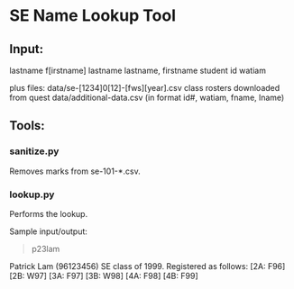 # SE Name Lookup Tool

## Input: 

lastname
f[irstname] lastname
lastname, firstname
student id
watiam

plus files:
data/se-[1234]0[12]-[fws][year].csv class rosters downloaded from quest
data/additional-data.csv (in format id#, watiam, fname, lname)

## Tools: 

### sanitize.py

Removes marks from se-101-*.csv.

### lookup.py

Performs the lookup. 

Sample input/output:

> p23lam

Patrick Lam (96123456)
SE class of 1999.
Registered as follows: 
[2A: F96] [2B: W97] [3A: F97] [3B: W98] [4A: F98] [4B: F99]

